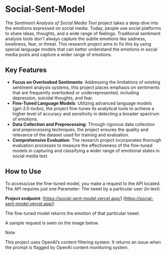 # Social-Sent-Model
The *Sentiment Analysis of Social Media Text* project takes a deep dive into the emotions expressed on social media. Today, people use social platforms to share ideas, thoughts, and a wide range of feelings. Traditional sentiment analysis tools don't always capture the subtle emotions like sadness, loneliness, fear, or threat. This research project aims to fix this by using special language models that can better understand the emotions in social media posts and capture a wider range of emotions.

## Key Features
- **Focus on Overlooked Sentiments**: Addressing the limitations of existing sentiment analysis systems, this project places emphasis on sentiments that are frequently overlooked or underrepresented, including depression, suicidal thoughts, and fear.
- **Fine-Tuned Language Models**: Utilizing advanced language models (*gpt-3.5-turbo*), the project fine-tunes its analytical tools to achieve a higher level of accuracy and sensitivity in detecting a broader spectrum of emotions.
- **Data Collection and Preprocessing**: Through rigorous data collection and preprocessing techniques, the project ensures the quality and relevance of the dataset used for training and evaluation.
- **Comprehensive Evaluation**: The research project incorporates thorough evaluation processes to measure the effectiveness of the fine-tuned models in capturing and classifying a wider range of emotional states in social media text.

## How to Use
To access/use the  fine-tuned model, you make a request to the API located.
The API requires just one Parameter:
The tweet by a particular user (in text)

**Project endpoint**: [https://social-sent-model.vercel.app/] (https://social-sent-model.vercel.app/)

The fine-tuned model returns the emotion of that particular tweet.


A sample request is seen on the image below.

> [!NOTE]
> This project uses OpenAI’s content filtering system. It returns an issue when the prompt is flagged by OpenAI content monitoring system.
> 
